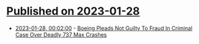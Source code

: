 # [Published on 2023-01-28](index.md)

* [2023-01-28, 00:02:00](https://yro.slashdot.org/story/23/01/27/2240248/boeing-pleads-not-guilty-to-fraud-in-criminal-case-over-deadly-737-max-crashes?utm_source=rss1.0mainlinkanon&utm_medium=feed) - [Boeing Pleads Not Guilty To Fraud In Criminal Case Over Deadly 737 Max Crashes](https://yro.slashdot.org/story/23/01/27/2240248/boeing-pleads-not-guilty-to-fraud-in-criminal-case-over-deadly-737-max-crashes?utm_source=rss1.0mainlinkanon&utm_medium=feed)
